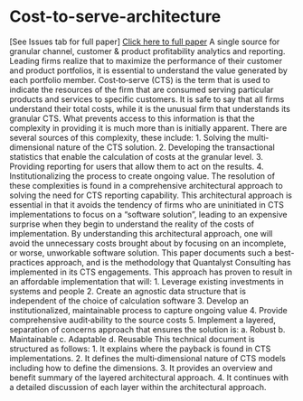 # Cost-to-serve-architecture
[See Issues tab for full paper] [Click here to full paper](https://github.com/tbgdetroit/Cost-to-serve-architecture/issues/1) A single source for granular channel, customer &amp; product profitability analytics and reporting. Leading firms realize that to maximize the performance of their customer and product portfolios, it is essential to understand the value generated by each portfolio member. Cost‐to‐serve (CTS) is the term that is used to indicate the resources of the firm that are consumed serving particular products and services to specific customers.  It is safe to say that all firms understand their total costs, while it is the unusual firm that understands its granular CTS.    What prevents access to this information is that the complexity in providing it is much more than is initially apparent. There are several sources of this complexity, these include:    1. Solving the multi‐dimensional nature of the CTS solution. 2. Developing the transactional statistics that enable the calculation of costs at the granular level. 3. Providing reporting for users that allow them to act on the results. 4. Institutionalizing the process to create ongoing value.    The resolution of these complexities is found in a comprehensive architectural approach to solving the need for CTS reporting capability.  This architectural approach is essential in that it avoids the tendency of firms who are uninitiated in CTS implementations to focus on a “software solution”, leading to an expensive surprise when they begin to understand the reality of the costs of implementation.  By understanding this architectural approach, one will avoid the unnecessary costs brought about by focusing on an incomplete, or worse, unworkable software solution.    This paper documents such a best-practices approach, and is the methodology that Quantalyst Consulting has implemented in its CTS engagements.  This approach has proven to result in an affordable implementation that will:    1. Leverage existing investments in systems and people 2. Create an agnostic data structure that is independent of the choice of calculation software 3. Develop an institutionalized, maintainable process to capture ongoing value 4. Provide comprehensive audit‐ability to the source costs 5. Implement a layered, separation of concerns approach that ensures the solution is: a. Robust b. Maintainable  c. Adaptable d. Reusable    This technical document is structured as follows:    1. It explains where the payback is found in CTS implementations. 2. It defines the multi‐dimensional nature of CTS models including how to define the dimensions. 3. It provides an overview and benefit summary of the layered architectural approach. 4. It continues with a detailed discussion of each layer within the architectural approach. 
